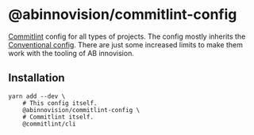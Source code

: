 # @abinnovision/commitlint-config

[Commitlint](https://commitlint.js.org/#/) config for all types of projects. The
config mostly inherits the
[Conventional config](https://github.com/conventional-changelog/commitlint/tree/master/%40commitlint/config-conventional).
There are just some increased limits to make them work with the tooling of AB
innovision.

## Installation

```shell
yarn add --dev \
	# This config itself.
	@abinnovision/commitlint-config \
	# Commitlint itself.
	@commitlint/cli
```
